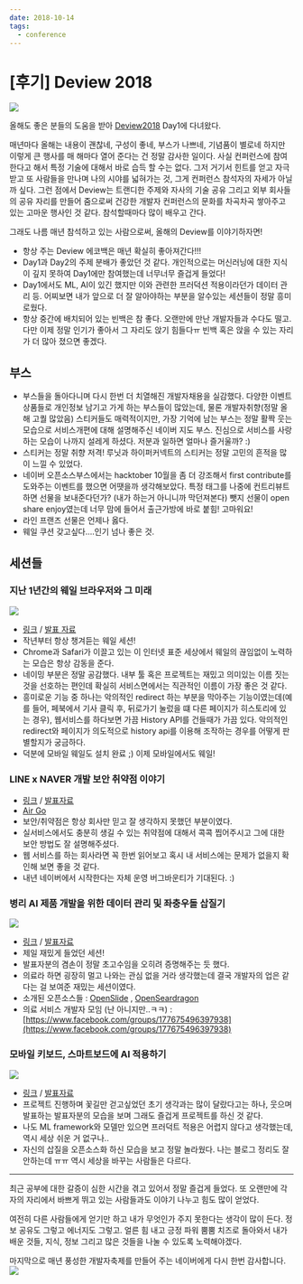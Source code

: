 ```yaml
---
date: 2018-10-14
tags:
  - conference
---
```


# [후기] Deview 2018

![](@assets/20181014/deview_2018_4.jpg)

올해도 좋은 분들의 도움을 받아 [Deview2018](https://deview.kr/2018) Day1에 다녀왔다.

매년마다 올해는 내용이 괜찮네, 구성이 좋네, 부스가 나쁘네, 기념품이 별로네 하지만 이렇게 큰 행사를 매 해마다 열어 준다는 건 정말 감사한 일이다. 사실 컨퍼런스에 참여한다고 해서 특정 기술에 대해서 바로 습득 할 수는 없다. 그저 거기서 힌트를 얻고 자극 받고 또 사람들을 만나며 나의 시야를 넓혀가는 것, 그게 컨퍼런스 참석자의 자세가 아닐까 싶다. 그런 점에서 Deview는 트랜디한 주제와 자사의 기술 공유 그리고 외부 회사들의 공유 자리를 만들어 줌으로써 건강한 개발자 컨퍼런스의 문화를 차곡차곡 쌓아주고 있는 고마운 행사인 것 같다. 참석할때마다 많이 배우고 간다. 

그래도 나름 매년 참석하고 있는 사람으로써, 올해의 Deview를 이야기하자면! 

- 항상 주는 Deview 에코백은 매년 확실히 좋아져간다!!!
- Day1과 Day2의 주제 분배가 좋았던 것 같다. 개인적으로는 머신러닝에 대한 지식이 깊지 못하여 Day1에만 참여했는데 너무너무 즐겁게 들었다!
- Day1에서도 ML, AI이 있긴 했지만 이와 관련한 프러덕션 적용이라던가 데이터 관리 등. 어찌보면 내가 앞으로 더 잘 알아야하는 부분을 알수있는 세션들이 정말 흥미로웠다.
- 항상 중간에 배치되어 있는 빈백은 참 좋다. 오랜만에 만난 개발자들과 수다도 떨고. 다만 이제 정말 인기가 좋아서 그 자리도 앉기 힘들다ㅠ 빈백 혹은 앉을 수 있는 자리가 더 많아 졌으면 좋겠다. 

## 부스

- 부스들을 돌아다니며 다시 한번 더 치열해진 개발자채용을 실감했다. 다양한 이벤트 상품들로 개인정보 남기고 가게 하는 부스들이 많았는데, 물론 개발자취향(정말 올해 고퀄 많았음) 스티커들도 매력적이지만, 가장 기억에 남는 부스는 정말 활짝 웃는 모습으로 서비스개편에 대해 설명해주신 네이버 지도 부스. 진심으로 서비스를 사랑하는 모습이 나까지 설레게 하셨다. 저분과 일하면 얼마나 즐거울까? :)
- 스티커는 정말 취향 저격! 루닛과 하이퍼커넥트의 스티커는 정말 고민의 흔적을 많이 느낄 수 있었다.
- 네이버 오픈소스부스에서는 hacktober 10월을 좀 더 강조해서 first contribute를 도와주는 이벤트를 했으면 어땟을까 생각해보았다. 특정 태그를 나중에 컨트리뷰트 하면 선물을 보내준다던가? (내가 하는거 아니니까 막던져본다) 뺏지 선물이 open share enjoy였는데 너무 맘에 들어서 출근가방에 바로 붙힘! 고마워요!
- 라인 프랜즈 선물은 언제나 옳다. 
- 웨일 쿠션 갖고싶다....인기 넘나 좋은 것.

## 세션들

### 지난 1년간의 웨일 브라우저와 그 미래 
![](@assets/20181014/deview2018_1.jpg)

- [링크](https://deview.kr/2018/schedule/260) / [발표 자료](https://www.slideshare.net/deview/141-1-119007334)
- 작년부터 항상 챙겨듣는 웨일 세션!
- Chrome과 Safari가 이끌고 있는 이 인터넷 표준 세상에서 웨일의 끊임없이 노력하는 모습은 항상 감동을 준다.
- 네이밍 부분은 정말 공감했다. 내부 툴 혹은 프로젝트는 재밌고 의미있는 이름 짓는 것을 선호하는 편인데 확실히 서비스면에서는 직관적인 이름이 가장 좋은 것 같다. 
- 흥미로운 기능 중 하나는 악의적인 redirect 하는 부분을 막아주는 기능이였는데(예를 들어, 페북에서 기사 클릭 후, 뒤로가기 눌렀을 떄 다른 페이지가 히스토리에 있는 경우), 웹서비스를 하다보면 가끔 History API를 건들때가 가끔 있다. 악의적인 redirect와 페이지가 의도적으로 history api를 이용해 조작하는 경우를 어떻게 판별할지가 궁금하다.  
- 덕분에 모바일 웨일도 설치 완료 ;) 이제 모바일에서도 웨일! 

### LINE x NAVER 개발 보안 취약점 이야기 

- [링크](https://deview.kr/2018/schedule/249) / [발표자료](https://www.slideshare.net/deview/113linexnaver) 
- [Air Go](https://air.line.me/air/product#tab_airgo)
- 보안/취약점은 항상 회사만 믿고 잘 생각하지 못했던 부분이였다.
- 실서비스에서도 충분히 생길 수 있는 취약점에 대해서 콕콕 찝어주시고 그에 대한 보안 방법도 잘 설명해주셨다. 
- 웹 서비스를 하는 회사라면 꼭 한번 읽어보고 혹시 내 서비스에는 문제가 없을지 확인해 보면 좋을 것 같다. 
- 내년 네이버에서 시작한다는 자체 운영 버그바운티가 기대된다. :) 

### 병리 AI 제품 개발을 위한 데이터 관리 및 좌충우돌 삽질기
![](@assets/20181014/deview2018_5.jpg)

- [링크](https://deview.kr/2018/schedule/226) / [발표자료](https://www.slideshare.net/deview/134-ai-product)
- 제일 재밌게 들었던 세션!
- 발표자분의 겸손이 정말 초고수임을 오히려 증명해주는 듯 했다. 
- 의료라 하면 굉장히 멀고 나와는 관심 없을 거라 생각했는데 결국 개발자의 업은 같다는 걸 보여준 재밌는 세션이였다. 
- 소개된 오픈소스들 : [OpenSlide](https://openslide.org/) , [OpenSeardragon](https://openseadragon.github.io/) 
- 의료 서비스 개발자 모임 (난 아니지만..ㅋㅋ) : [https://www.facebook.com/groups/177675496397938](https://www.facebook.com/groups/177675496397938) 

### 모바일 키보드, 스마트보드에 AI 적용하기
![](@assets/20181014/deview2018_6.jpg)

- [링크](https://deview.kr/2018/schedule/230) / [발표자료](https://www.slideshare.net/deview/135-ai)
- 프로젝트 진행하며 꽃길만 걷고싶었던 초기 생각과는 많이 달랐다고는 하나, 웃으며 발표하는 발표자분의 모습을 보며 그래도 즐겁게 프로젝트를 하신 것 같다. 
- 나도 ML framework와 모델만 있으면 프러덕트 적용은 어렵지 않다고 생각했는데, 역시 세상 쉬운 거 없구나..
- 자신의 삽질을 오픈소스화 하신 모습을 보고 정말 놀라웠다. 나는 블로그 정리도 잘 안하는데 ㅠㅠ 역시 세상을 바꾸는 사람들은 다르다. 

*** 

최근 공부에 대한 갈증이 심한 시간을 겪고 있어서 정말 즐겁게 들었다. 또 오랜만에 각자의 자리에서 바쁘게 뛰고 있는 사람들과도 이야기 나누고 힘도 많이 얻었다. 

여전히 다른 사람들에게 얻기만 하고 내가 무엇인가 주지 못한다는 생각이 많이 든다. 정보 공유도 그렇고 에너지도 그렇고. 얼른 힘 내고 긍정 파워 뿜뿜 치즈로 돌아와서 내가 배운 것들, 지식, 정보 그리고 많은 것들을 나눌 수 있도록 노력해야겠다. 

마지막으로 매년 풍성한 개발자축제를 만들어 주는 네이버에게 다시 한번 감사합니다.
![](@assets/20181014/deview2018_3.jpg)


